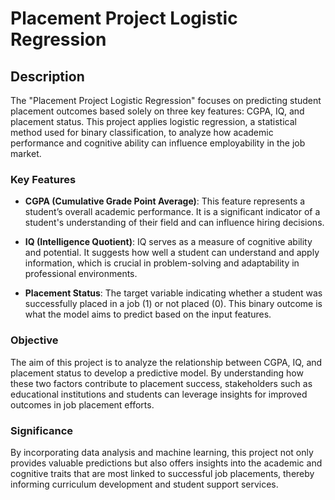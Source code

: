 # Placement Project Logistic Regression  

## Description  

The "Placement Project Logistic Regression" focuses on predicting student placement outcomes based solely on three key features: CGPA, IQ, and placement status. This project applies logistic regression, a statistical method used for binary classification, to analyze how academic performance and cognitive ability can influence employability in the job market.  

### Key Features  

- **CGPA (Cumulative Grade Point Average)**: This feature represents a student’s overall academic performance. It is a significant indicator of a student's understanding of their field and can influence hiring decisions.  

- **IQ (Intelligence Quotient)**: IQ serves as a measure of cognitive ability and potential. It suggests how well a student can understand and apply information, which is crucial in problem-solving and adaptability in professional environments.  

- **Placement Status**: The target variable indicating whether a student was successfully placed in a job (1) or not placed (0). This binary outcome is what the model aims to predict based on the input features.  

### Objective  

The aim of this project is to analyze the relationship between CGPA, IQ, and placement status to develop a predictive model. By understanding how these two factors contribute to placement success, stakeholders such as educational institutions and students can leverage insights for improved outcomes in job placement efforts.  

### Significance  

By incorporating data analysis and machine learning, this project not only provides valuable predictions but also offers insights into the academic and cognitive traits that are most linked to successful job placements, thereby informing curriculum development and student support services.
